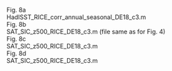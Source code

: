 Fig. 8a <br/>
HadISST_RICE_corr_annual_seasonal_DE18_c3.m <br/> 
Fig. 8b <br/>
SAT_SIC_z500_RICE_DE18_c3.m (file same as for Fig. 4)<br/>
Fig. 8c <br/>
SAT_SIC_z500_RICE_DE18_c3.m<br/>
Fig. 8d <br/>
SAT_SIC_z500_RICE_DE18_c3.m<br/>
